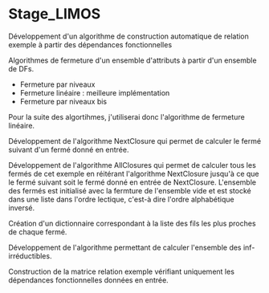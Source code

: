 # Stage_LIMOS
Développement d'un algorithme de construction automatique de relation exemple à partir des dépendances fonctionnelles 

Algorithmes de fermeture d'un ensemble d'attributs à partir d'un ensemble de DFs.
- Fermeture par niveaux 
- Fermeture linéaire : meilleure implémentation
- Fermeture par niveaux bis

Pour la suite des algortihmes, j'utiliserai donc l'algorithme de fermeture linéaire.

Développement de l'algorithme NextClosure qui permet de calculer le fermé suivant d'un fermé donné en entrée.

Développement de l'algorithme AllClosures qui permet de calculer tous les fermés de cet exemple en réitérant l'algorithme NextClosure jusqu'à ce que le fermé suivant soit le fermé donné en entrée de NextClosure.
L'ensemble des fermés est initialisé avec la fermture de l'ensemble vide et est stocké dans une liste dans l'ordre lectique, c'est-à dire l'ordre alphabétique inversé.

Création d'un dictionnaire correspondant à la liste des fils les plus proches de chaque fermé.

Développement de l'algorithme permettant de calculer l'ensemble des inf-irréductibles.

Construction de la matrice relation exemple vérifiant uniquement les dépendances fonctionnelles données en entrée.